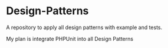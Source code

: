# Design-Patterns

A repository to apply all design patterns with example and tests.

My plan is integrate PHPUnit into all Design Patterns

